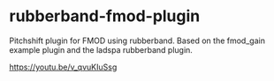 # rubberband-fmod-plugin

Pitchshift plugin for FMOD using rubberband.
Based on the fmod_gain example plugin and the ladspa rubberband plugin.

https://youtu.be/v_qvuKIuSsg
